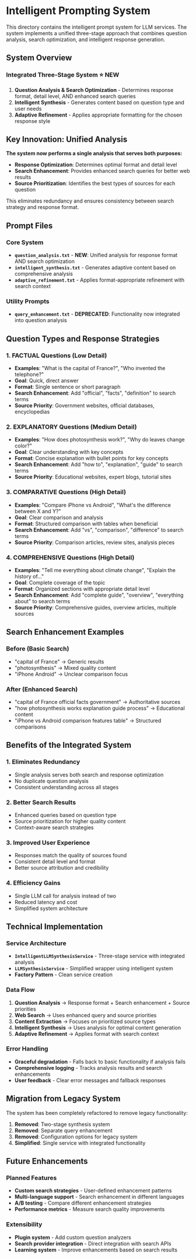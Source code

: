 # Intelligent Prompting System

This directory contains the intelligent prompt system for LLM services. The system implements a unified three-stage approach that combines question analysis, search optimization, and intelligent response generation.

## System Overview

### **Integrated Three-Stage System** ⭐ **NEW**
1. **Question Analysis & Search Optimization** - Determines response format, detail level, AND enhanced search queries
2. **Intelligent Synthesis** - Generates content based on question type and user needs
3. **Adaptive Refinement** - Applies appropriate formatting for the chosen response style

## Key Innovation: Unified Analysis

**The system now performs a single analysis that serves both purposes:**
- **Response Optimization**: Determines optimal format and detail level
- **Search Enhancement**: Provides enhanced search queries for better web results
- **Source Prioritization**: Identifies the best types of sources for each question

This eliminates redundancy and ensures consistency between search strategy and response format.

## Prompt Files

### Core System
- **`question_analysis.txt`** - **NEW**: Unified analysis for response format AND search optimization
- **`intelligent_synthesis.txt`** - Generates adaptive content based on comprehensive analysis
- **`adaptive_refinement.txt`** - Applies format-appropriate refinement with search context

### Utility Prompts
- **`query_enhancement.txt`** - **DEPRECATED**: Functionality now integrated into question analysis

## Question Types and Response Strategies

### 1. FACTUAL Questions (Low Detail)
- **Examples**: "What is the capital of France?", "Who invented the telephone?"
- **Goal**: Quick, direct answer
- **Format**: Single sentence or short paragraph
- **Search Enhancement**: Add "official", "facts", "definition" to search terms
- **Source Priority**: Government websites, official databases, encyclopedias

### 2. EXPLANATORY Questions (Medium Detail)
- **Examples**: "How does photosynthesis work?", "Why do leaves change color?"
- **Goal**: Clear understanding with key concepts
- **Format**: Concise explanation with bullet points for key concepts
- **Search Enhancement**: Add "how to", "explanation", "guide" to search terms
- **Source Priority**: Educational websites, expert blogs, tutorial sites

### 3. COMPARATIVE Questions (High Detail)
- **Examples**: "Compare iPhone vs Android", "What's the difference between X and Y?"
- **Goal**: Clear comparison and analysis
- **Format**: Structured comparison with tables when beneficial
- **Search Enhancement**: Add "vs", "comparison", "difference" to search terms
- **Source Priority**: Comparison articles, review sites, analysis pieces

### 4. COMPREHENSIVE Questions (High Detail)
- **Examples**: "Tell me everything about climate change", "Explain the history of..."
- **Goal**: Complete coverage of the topic
- **Format**: Organized sections with appropriate detail level
- **Search Enhancement**: Add "complete guide", "overview", "everything about" to search terms
- **Source Priority**: Comprehensive guides, overview articles, multiple sources

## Search Enhancement Examples

### Before (Basic Search)
- "capital of France" → Generic results
- "photosynthesis" → Mixed quality content
- "iPhone Android" → Unclear comparison focus

### After (Enhanced Search)
- "capital of France official facts government" → Authoritative sources
- "how photosynthesis works explanation guide process" → Educational content
- "iPhone vs Android comparison features table" → Structured comparisons

## Benefits of the Integrated System

### 1. **Eliminates Redundancy**
- Single analysis serves both search and response optimization
- No duplicate question analysis
- Consistent understanding across all stages

### 2. **Better Search Results**
- Enhanced queries based on question type
- Source prioritization for higher quality content
- Context-aware search strategies

### 3. **Improved User Experience**
- Responses match the quality of sources found
- Consistent detail level and format
- Better source attribution and credibility

### 4. **Efficiency Gains**
- Single LLM call for analysis instead of two
- Reduced latency and cost
- Simplified system architecture

## Technical Implementation

### Service Architecture
- **`IntelligentLLMSynthesisService`** - Three-stage service with integrated analysis
- **`LLMSynthesisService`** - Simplified wrapper using intelligent system
- **Factory Pattern** - Clean service creation

### Data Flow
1. **Question Analysis** → Response format + Search enhancement + Source priorities
2. **Web Search** → Uses enhanced query and source priorities
3. **Content Extraction** → Focuses on prioritized source types
4. **Intelligent Synthesis** → Uses analysis for optimal content generation
5. **Adaptive Refinement** → Applies format with search context

### Error Handling
- **Graceful degradation** - Falls back to basic functionality if analysis fails
- **Comprehensive logging** - Tracks analysis results and search enhancements
- **User feedback** - Clear error messages and fallback responses

## Migration from Legacy System

The system has been completely refactored to remove legacy functionality:

1. **Removed**: Two-stage synthesis system
2. **Removed**: Separate query enhancement
3. **Removed**: Configuration options for legacy system
4. **Simplified**: Single service with integrated functionality

## Future Enhancements

### Planned Features
- **Custom search strategies** - User-defined enhancement patterns
- **Multi-language support** - Search enhancement in different languages
- **A/B testing** - Compare different enhancement strategies
- **Performance metrics** - Measure search quality improvements

### Extensibility
- **Plugin system** - Add custom question analyzers
- **Search provider integration** - Direct integration with search APIs
- **Learning system** - Improve enhancements based on search results
